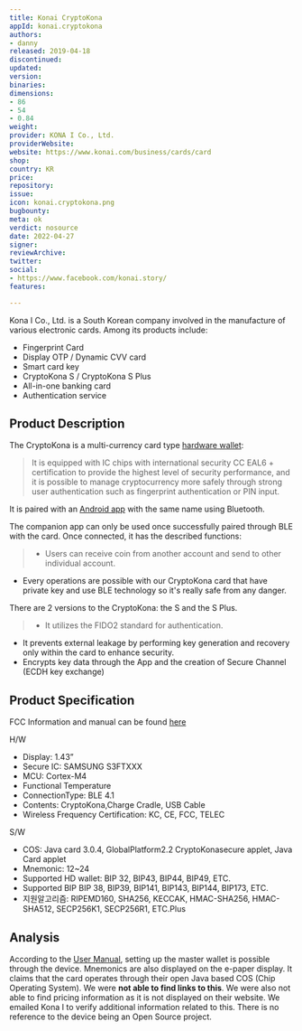```yaml
---
title: Konai CryptoKona
appId: konai.cryptokona
authors:
- danny
released: 2019-04-18
discontinued: 
updated: 
version: 
binaries: 
dimensions:
- 86
- 54
- 0.84
weight: 
provider: KONA I Co., Ltd.
providerWebsite: 
website: https://www.konai.com/business/cards/card
shop: 
country: KR
price: 
repository: 
issue: 
icon: konai.cryptokona.png
bugbounty: 
meta: ok
verdict: nosource
date: 2022-04-27
signer: 
reviewArchive: 
twitter: 
social:
- https://www.facebook.com/konai.story/
features: 

---
```


Kona I Co., Ltd. is a South Korean company involved in the manufacture of various electronic cards. Among its products include: 

- Fingerprint Card
- Display OTP / Dynamic CVV card
- Smart card key
- CryptoKona S / CryptoKona S Plus
- All-in-one banking card
- Authentication service

## Product Description 

The CryptoKona is a multi-currency card type [hardware wallet](https://www.konai.com/business/cards/card): 

> It is equipped with IC chips with international security CC EAL6 + certification to provide the highest level of security performance, and it is possible to manage cryptocurrency more safely through strong user authentication such as fingerprint authentication or PIN input.

It is paired with an [Android app](https://play.google.com/store/apps/details?id=com.konai.cryptokona) with the same name using Bluetooth.

The companion app can only be used once successfully paired through BLE with the card. Once connected, it has the described functions:

> - Users can receive coin from another account and send to other individual account.
- Every operations are possible with our CryptoKona card that have private key and use BLE technology so it's really safe from any danger.

There are 2 versions to the CryptoKona: the S and the S Plus. 

> - It utilizes the FIDO2 standard for authentication. 
- It prevents external leakage by performing key generation and recovery only within the card to enhance security.
- Encrypts key data through the App and the creation of Secure Channel (ECDH key exchange)

## Product Specification 

FCC Information and manual can be found [here](https://fcc.report/FCC-ID/2ARI2CK-KF-102/4251335)

H/W
- Display: 1.43”
- Secure IC: SAMSUNG S3FTXXX
- MCU: Cortex-M4
- Functional Temperature
- ConnectionType: BLE 4.1
- Contents: CryptoKona,Charge Cradle, USB Cable
- Wireless Frequency Certification: KC, CE, FCC, TELEC

S/W
- COS: Java card 3.0.4, GlobalPlatform2.2 CryptoKonasecure applet, Java Card applet 
- Mnemonic: 12~24
- Supported HD wallet: BIP 32, BIP43, BIP44, BIP49, ETC.
- Supported BIP BIP 38, BIP39, BIP141, BIP143, BIP144, BIP173, ETC.
- 지원알고리즘: RIPEMD160, SHA256, KECCAK, HMAC-SHA256, HMAC-SHA512, SECP256K1, SECP256R1, ETC.Plus

## Analysis

According to the [User Manual](https://fcc.report/FCC-ID/2ARI2CK-KF-102/4251335), setting up the master wallet is possible through the device. Mnemonics are also displayed on the e-paper display. It claims that the card operates through their open Java based COS (Chip Operating System). We were **not able to find links to this**. We were also not able to find pricing information as it is not displayed on their website. We emailed Kona I to verify additional information related to this. There is no reference to the device being an Open Source project.

